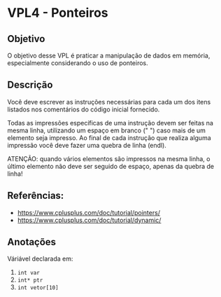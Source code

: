 # VPL4 - Ponteiros

## Objetivo

O objetivo desse VPL é praticar a manipulação de dados em memória, especialmente considerando o uso de ponteiros.

## Descrição

Você deve escrever as instruções necessárias para cada um dos itens listados nos comentários do código inicial fornecido.

Todas as impressões específicas de uma instrução devem ser feitas na mesma linha, utilizando um espaço em branco (" ") caso mais de um elemento seja impresso. Ao final de cada instrução que realiza alguma impressão você deve fazer uma quebra de linha (endl).

ATENÇÃO: quando vários elementos são impressos na mesma linha, o último elemento não deve ser seguido de espaço, apenas da quebra de linha!

## Referências:

- https://www.cplusplus.com/doc/tutorial/pointers/
- https://www.cplusplus.com/doc/tutorial/dynamic/

## Anotações

Váriável declarada em:

1. `int var`
2. `int* ptr`
3. `int vetor[10]`